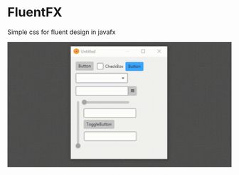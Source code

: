 # FluentFX
Simple css for fluent design in javafx

![Gif](https://github.com/Ivan-Kalatchev/FluentFX/blob/master/Preview.gif?raw=true)
